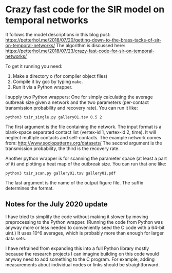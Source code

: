 # Crazy fast code for the SIR model on temporal networks
It follows the model descriptions in this blog post: https://petterhol.me/2018/07/20/getting-down-to-the-brass-tacks-of-sir-on-temporal-networks/ The algorithm is discussed here: https://petterhol.me/2018/07/23/crazy-fast-code-for-sir-on-temporal-networks/

To get it running you need:

1. Make a directory o (for complier object files)
2. Compile it by gcc by typing `make`.
3. Run it via a Python wrapper.

I supply two Python wrappers: One for simply calculating the average outbreak size given a network and the two parameters (per-contact transmission probability and recovery rate). You can run it like:

```python3 tsir_single.py gallery01.tsv 0.5 2```

The first argument is the file containing the network. The input format is a blank-space separated contact list (vertex-id 1, vertex-id 2, time). It will neglect multiple contacts and self-contacts. The example network comes from: http://www.sociopatterns.org/datasets/ The second argument is the transmission probability, the third is the recovery rate.

Another python wrapper is for scanning the parameter space (at least a part of it) and plotting a heat map of the outbreak size. You can run that one like:

```python3 tsir_scan.py gallery01.tsv gallery01.pdf```

The last argument is the name of the output figure file. The suffix determines the format.

## Notes for the July 2020 update

I have tried to simplify the code without making it slower by moving preprocessing to the Python wrapper. (Running the code from Python was anyway more or less needed to conveniently seed the C code with a 64-bit uint.) It uses 10^6 averages, which is probably more than enough for larger data sets.

I have refrained from expanding this into a full Python library mostly because the research projects I can imagine building on this code would anyway need to add something to the C program. For example, adding measurements about individual nodes or links should be straightforward.
